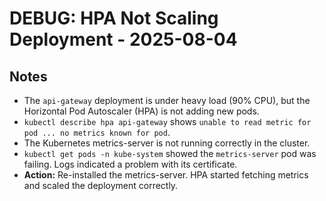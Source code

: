 # DEBUG: HPA Not Scaling Deployment - 2025-08-04

## Notes
- The `api-gateway` deployment is under heavy load (90% CPU), but the Horizontal Pod Autoscaler (HPA) is not adding new pods.
- `kubectl describe hpa api-gateway` shows `unable to read metric for pod ... no metrics known for pod`.
- The Kubernetes metrics-server is not running correctly in the cluster.
- `kubectl get pods -n kube-system` showed the `metrics-server` pod was failing. Logs indicated a problem with its certificate.
- **Action:** Re-installed the metrics-server. HPA started fetching metrics and scaled the deployment correctly.